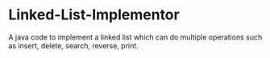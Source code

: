 # Linked-List-Implementor
A java code to implement a linked list which can do multiple operations such as insert, delete, search, reverse, print.
